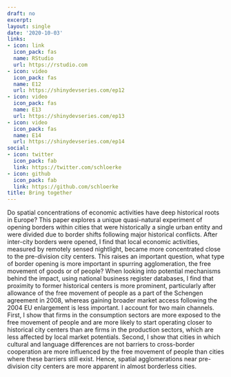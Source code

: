 ```yaml
---
draft: no
excerpt: 
layout: single
date: '2020-10-03'
links:
- icon: link
  icon_pack: fas
  name: RStudio
  url: https://rstudio.com
- icon: video
  icon_pack: fas
  name: E12
  url: https://shinydevseries.com/ep12
- icon: video
  icon_pack: fas
  name: E13
  url: https://shinydevseries.com/ep13
- icon: video
  icon_pack: fas
  name: E14
  url: https://shinydevseries.com/ep14
social:
- icon: twitter
  icon_pack: fab
  link: https://twitter.com/schloerke
- icon: github
  icon_pack: fab
  link: https://github.com/schloerke
title: Bring together
---
```


Do spatial concentrations of economic activities have deep historical roots in Europe? This paper explores a unique quasi-natural experiment of opening borders within cities that were historically a single urban entity and were divided due to border shifts following major historical conflicts. After inter-city borders were opened, I find that local economic activities, measured by remotely sensed nightlight, became more concentrated close to the pre-division city centers. This raises an important question, what type of border opening is more important in spurring agglomeration, the free movement of goods or of people? When looking into potential mechanisms behind the impact, using national business register databases, I find that proximity to former historical centers is more prominent, particularly after allowance of the free movement of people as a part of the Schengen agreement in 2008, whereas gaining broader market access following the 2004 EU enlargement is less important. I account for two main channels. First, I show that firms in the consumption sectors are more exposed to the free movement of people and are more likely to start operating closer to historical city centers than are firms in the production sectors, which are less affected by local market potentials. Second, I show that cities in which cultural and language differences are not barriers to cross-border cooperation are more influenced by the free movement of people than cities where these barriers still exist. Hence, spatial agglomerations near pre-division city centers are more apparent in almost borderless cities.
